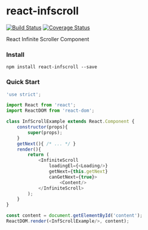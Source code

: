 # react-infscroll

[![Build Status](https://travis-ci.org/alexcurtis/react-infscroll.svg?branch=master)](https://travis-ci.org/alexcurtis/react-infscroll) [![Coverage Status](https://coveralls.io/repos/alexcurtis/react-infscroll/badge.svg?branch=master&service=github)](https://coveralls.io/github/alexcurtis/react-infscroll?branch=master)

React Infinite Scroller Component

### Install

```
npm install react-infscroll --save
```

### Quick Start
```javascript
'use strict';

import React from 'react';
import ReactDOM from 'react-dom';

class InfScrollExample extends React.Component {
    constructor(props){
        super(props);
    }
    getNext(){ /* ... */ }
    render(){
        return (
            <InfiniteScroll
                loadingEl={<Loading/>}
                getNext={this.getNext}
                canGetNext={true}>
                    <Content/>
            </InfiniteScroll>
        );
    }
}

const content = document.getElementById('content');
ReactDOM.render(<InfScrollExample/>, content);
```
